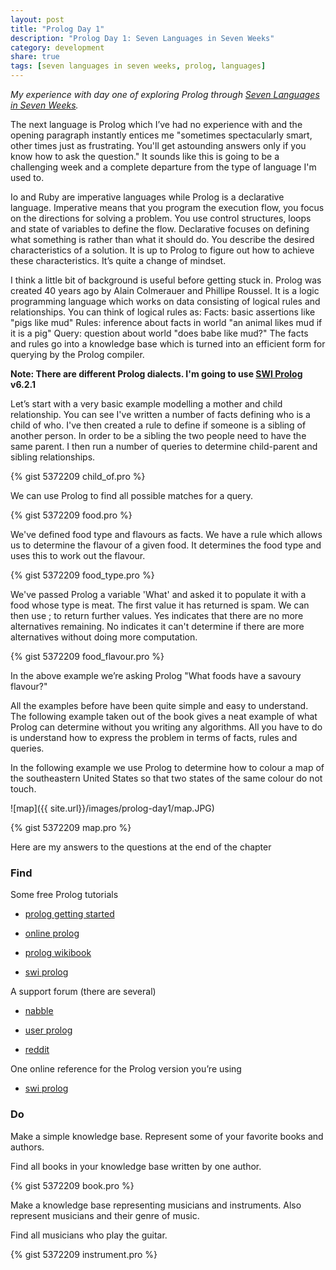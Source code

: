 ```yaml
---
layout: post
title: "Prolog Day 1"
description: "Prolog Day 1: Seven Languages in Seven Weeks"
category: development
share: true
tags: [seven languages in seven weeks, prolog, languages]
---
```


*My experience with day one of exploring Prolog through [Seven Languages in Seven Weeks](http://pragprog.com/book/btlang/seven-languages-in-seven-weeks).*

The next language is Prolog which I’ve had no experience with and the opening paragraph instantly entices me "sometimes spectacularly smart, other times just as frustrating. You'll get astounding answers only if you know how to ask the question." It sounds like this is going to be a challenging week and a complete departure from the type of language I'm used to.

Io and Ruby are imperative languages while Prolog is a declarative language. Imperative means that you program the execution flow, you focus on the directions for solving a problem. You use control structures, loops and state of variables to define the flow. Declarative focuses on defining what something is rather than what it should do. You describe the desired characteristics of a solution. It is up to Prolog to figure out how to achieve these characteristics. It’s quite a change of mindset.

I think a little bit of background is useful before getting stuck in. Prolog was created 40 years ago by Alain Colmerauer and Phillipe Roussel. It is a logic programming language which works on data consisting of logical rules and relationships. You can think of logical rules as: Facts: basic assertions like "pigs like mud" Rules: inference about facts in world "an animal likes mud if it is a pig" Query: question about world "does babe like mud?" The facts and rules go into a knowledge base which is turned into an efficient form for querying by the Prolog compiler.

**Note: There are different Prolog dialects. I'm going to use [SWI Prolog](http://www.swi-prolog.org/) v6.2.1**

Let’s start with a very basic example modelling a mother and child relationship. You can see I've written a number of facts defining who is a child of who. I've then created a rule to define if someone is a sibling of another person. In order to be a sibling the two people need to have the same parent. I then run a number of queries to determine child-parent and sibling relationships.

{% gist 5372209 child_of.pro %} 

We can use Prolog to find all possible matches for a query.

{% gist 5372209 food.pro %} 

We've defined food type and flavours as facts. We have a rule which allows us to determine the flavour of a given food. It determines the food type and uses this to work out the flavour.

{% gist 5372209 food_type.pro %} 

We've passed Prolog a variable 'What' and asked it to populate it with a food whose type is meat. The first value it has returned is spam. We can then use ; to return further values. Yes indicates that there are no more alternatives remaining. No indicates it can't determine if there are more alternatives without doing more computation.

{% gist 5372209 food_flavour.pro %} 

In the above example we’re asking Prolog "What foods have a savoury flavour?"

All the examples before have been quite simple and easy to understand. The following example taken out of the book gives a neat example of what Prolog can determine without you writing any algorithms. All you have to do is understand how to express the problem in terms of facts, rules and queries.

In the following example we use Prolog to determine how to colour a map of the southeastern United States so that two states of the same colour do not touch.

![map]({{ site.url}}/images/prolog-day1/map.JPG)

{% gist 5372209 map.pro %} 

Here are my answers to the questions at the end of the chapter

### Find

Some free Prolog tutorials

- [prolog getting started](http://jmvanel.free.fr/ai/prolog-getting-started.html)

- [online prolog](http://www.thefreecountry.com/documentation/onlineprolog.shtml)
 
- [prolog wikibook](http://en.wikibooks.org/wiki/Programming:Prolog)
 
- [swi prolog](http://www.swi-prolog.org/Links.html)

A support forum (there are several)

- [nabble](http://old.nabble.com/SWI-Prolog-f448.html)

- [user prolog](http://mail.gnu.org/pipermail/users-prolog/) 

- [reddit](http://www.reddit.com/r/prolog)

One online reference for the Prolog version you’re using

- [swi prolog](http://www.swi-prolog.org/pldoc/index.html)

### Do

Make a simple knowledge base. Represent some of your favorite books and authors.

Find all books in your knowledge base written by one author.

{% gist 5372209 book.pro %} 

Make a knowledge base representing musicians and instruments. Also represent musicians and their genre of music.

Find all musicians who play the guitar.

{% gist 5372209 instrument.pro %}  
